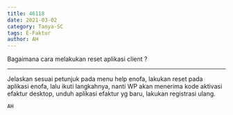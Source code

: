 ```yaml
---
title: 46118
date: 2021-03-02
category: Tanya-SC
tags: E-Faktur
author: AH
---
```


Bagaimana cara melakukan reset aplikasi client ?

---

Jelaskan sesuai petunjuk pada menu help enofa, lakukan reset pada aplikasi enofa, lalu ikuti langkahnya, nanti WP akan menerima kode aktivasi efaktur desktop, unduh aplikasi efaktur yg baru, lakukan registrasi ulang.

`AH`

